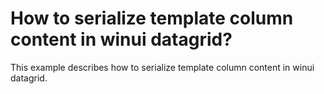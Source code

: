 # How to serialize template column content in winui datagrid?
This example describes how to serialize template column content in winui datagrid.
